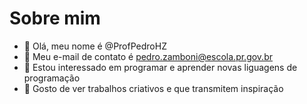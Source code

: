 # Sobre mim

- 👋 Olá, meu nome é @ProfPedroHZ
- 👀 Meu e-mail de contato é pedro.zamboni@escola.pr.gov.br
- 🌱 Estou interessado em programar e aprender novas liguagens de programação
- 💞️ Gosto de ver trabalhos criativos e que transmitem inspiração
